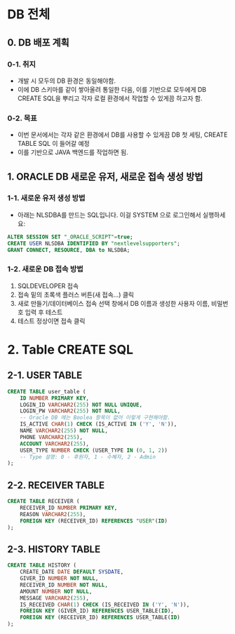 # DB 전체

## 0. DB 배포 계획

### 0-1. 취지
- 개발 시 모두의 DB 환경은 동일해야함.
- 이에 DB 스키마를 같이 쌓아올려 통일한 다음, 이를 기반으로 모두에게 DB CREATE SQL을 뿌리고 각자 로컬 환경에서 작업할 수 있게끔 하고자 함.

### 0-2. 목표
- 이번 문서에서는 각자 같은 환경에서 DB를 사용할 수 있게끔 DB 첫 세팅, CREATE TABLE SQL 이 들어갈 예정
- 이를 기반으로 JAVA 백엔드를 작업하면 됨.

## 1. ORACLE DB 새로운 유저, 새로운 접속 생성 방법

### 1-1. 새로운 유저 생성 방법
- 아래는 NLSDBA를 만드는 SQL입니다. 이걸 SYSTEM 으로 로그인해서 실행하세요:
``` SQL
ALTER SESSION SET "_ORACLE_SCRIPT"=true;
CREATE USER NLSDBA IDENTIFIED BY "nextlevelsupporters";
GRANT CONNECT, RESOURCE, DBA to NLSDBA;
```

### 1-2. 새로운 DB 접속 방법
1. SQLDEVELOPER 접속
2. 접속 밑의 초록색 플러스 버튼(새 접속...) 클릭
3. 새로 만들기/데이터베이스 접속 선택 창에서 DB 이름과 생성한 사용자 이름, 비밀번호 입력 후 테스트
4. 테스트 정상이면 접속 클릭

# 2. Table CREATE SQL

## 2-1. USER TABLE
``` SQL
CREATE TABLE user_table (
    ID NUMBER PRIMARY KEY,
    LOGIN_ID VARCHAR2(255) NOT NULL UNIQUE,
    LOGIN_PW VARCHAR2(255) NOT NULL,
    -- Oracle DB 에는 Boolea 항목이 없어 이렇게 구현해야함.
    IS_ACTIVE CHAR(1) CHECK (IS_ACTIVE IN ('Y', 'N')),
    NAME VARCHAR2(255) NOT NULL,
    PHONE VARCHAR2(255),
    ACCOUNT VARCHAR2(255),
    USER_TYPE NUMBER CHECK (USER_TYPE IN (0, 1, 2))
    -- Type 설명: 0 - 후원자, 1 - 수혜자, 2 - Admin
);
```

## 2-2. RECEIVER TABLE
``` SQL
CREATE TABLE RECEIVER (
    RECEIVER_ID NUMBER PRIMARY KEY,
    REASON VARCHAR2(255),
    FOREIGN KEY (RECEIVER_ID) REFERENCES "USER"(ID)
);
```

## 2-3. HISTORY TABLE
``` SQL
CREATE TABLE HISTORY (
    CREATE_DATE DATE DEFAULT SYSDATE,
    GIVER_ID NUMBER NOT NULL,
    RECEIVER_ID NUMBER NOT NULL,
    AMOUNT NUMBER NOT NULL,
    MESSAGE VARCHAR2(255),
    IS_RECEIVED CHAR(1) CHECK (IS_RECEIVED IN ('Y', 'N')),
    FOREIGN KEY (GIVER_ID) REFERENCES USER_TABLE(ID),
    FOREIGN KEY (RECEIVER_ID) REFERENCES USER_TABLE(ID)
);
```
